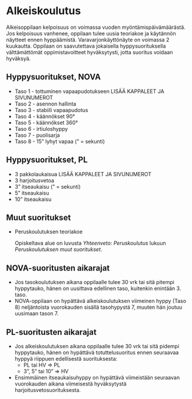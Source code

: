 # Alkeiskoulutus

Alkeisoppilaan kelpoisuus on voimassa vuoden myöntämispäivämäärästä. Jos kelpoisuus vanhenee, oppilaan tulee uusia teoriakoe ja käytännön näytteet ennen hyppäämistä. Varavarjonkäyttönäyte on voimassa 2 kuukautta. Oppilaan on saavutettava jokaisella hyppysuorituksella välttämättömät oppimistavoitteet hyväksytysti, jotta suoritus voidaan hyväksyä.

## Hyppysuoritukset, NOVA
* Taso 1 - tottuminen vapaapudotukseen LISÄÄ KAPPALEET JA SIVUNUMEROT
* Taso 2 - asennon hallinta
* Taso 3 - stabiili vapaapudotus
* Taso 4 - käännökset 90°
* Taso 5 - käännökset 360°
* Taso 6 - irtiuloshyppy
* Taso 7 - puolisarja
* Taso 8 - 15” lyhyt vapaa (” = sekunti)

## Hyppysuoritukset, PL
* 3 pakkolaukaisua LISÄÄ KAPPALEET JA SIVUNUMEROT
* 3 harjoitusvetoa
* 3” itseaukaisu (” = sekunti)
* 5” itseaukaisu
* 10” itseaukaisu

## Muut suoritukset
* Peruskoulutuksen teoriakoe

  Opiskeltava alue on luvusta *Yhteenveto: Peruskoulutus* lukuun *Peruskoulutuksen muut suoritukset*.

## NOVA-suoritusten aikarajat
* Jos tasokoulutuksen aikana oppilaalle tulee 30 vrk tai sitä pitempi hyppytauko, hänen on uusittava edellinen taso, kuitenkin enintään 3. taso.
* NOVA-oppilaan on hypättävä alkeiskoulutuksen viimeinen hyppy (Taso 8) neljäntoista vuorokauden sisällä tasohypystä 7, muuten hän joutuu uusimaan tason 7.

## PL-suoritusten aikarajat
* Jos alkeiskoulutuksen aikana oppilaalle tulee 30 vrk tai sitä pidempi hyppytauko, hänen on hypättävä totuttelusuoritus ennen seuraavaa hyppyä riippuen edellisestä suorituksesta:
    * PL tai HV ⇒ PL
    * 3”, 5” tai 10” ⇒ HV
* Ensimmäinen itseaukaisuhyppy on hypättävä viimeistään seuraavan vuorokauden aikana viimeisestä hyväksytystä harjoitusvetosuorituksesta.
